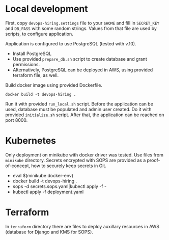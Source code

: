 Local development
========================

First, copy `devops-hiring.settings` file to your `$HOME` and fill in `SECRET_KEY` and `DB_PASS` with some random strings. Values from that file are used by scripts, to configure application.

Application is configured to use PostgreSQL (tested with v.10). 

* Install PostgreSQL
* Use provided `prepare_db.sh` script to create database and grant permissions.
* Alternatively, PostgreSQL can be deployed in AWS, using provided terraform file, as well.

Build docker image using provided Dockerfile.

`docker build -t devops-hiring .`

Run it with provided `run_local.sh` script. Before the application can be used, database must be populated and admin user created. Do it with provided `initialize.sh` script. After that, the application can be reached on port 8000.


Kubernetes
=========================


Only deployment on minikube with docker driver was tested. Use files from `minikube` directory. Secrets encrypted with SOPS are provided as a proof-of-concept, how to securely keep secrets in Git.  

* eval $(minikube docker-env) 
* docker build -t devops-hiring .
* sops -d secrets.sops.yaml|kubectl apply -f -
* kubectl apply -f deployment.yaml


Terraform
==========================
In `terraform` directory there are files to deploy auxillary resources in AWS (database for Django and KMS for SOPS).

